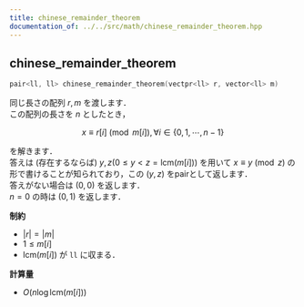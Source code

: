 ```yaml
---
title: chinese_remainder_theorem
documentation_of: ../../src/math/chinese_remainder_theorem.hpp
---
```


## chinese_remainder_theorem

```cpp
pair<ll, ll> chinese_remainder_theorem(vectpr<ll> r, vector<ll> m)
```

同じ長さの配列 $r, m$ を渡します．<br>
この配列の長さを $n$ としたとき，

$$x \equiv r[i] \pmod{m[i]}, \forall i \in \lbrace 0,1,\cdots, n - 1 \rbrace$$

を解きます．<br>
答えは (存在するならば) $y, z (0 \leq y < z = \mathrm{lcm}(m[i]))$ を用いて $x \equiv y \pmod z$ の形で書けることが知られており，この $(y, z)$ をpairとして返します．<br>
答えがない場合は $(0, 0)$ を返します．<br>
$n = 0$ の時は $(0, 1)$ を返します．

**制約**

- $|r| = |m|$
- $1 \le m[i]$
- $\mathrm{lcm} (m[i])$ が `ll` に収まる．

**計算量**

- $O(n \log \mathrm{lcm} (m[i]))$